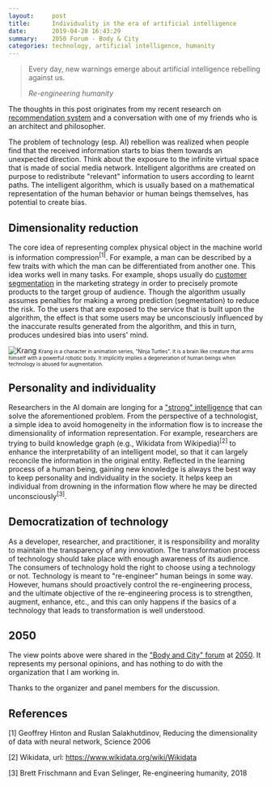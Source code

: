 ```yaml
---
layout:     post
title:      Individuality in the era of artificial intelligence  
date:       2019-04-28 16:43:29
summary:    2050 Forum - Body & City 
categories: technology, artificial intelligence, humanity
---
```


<blockquote>
  <p>Every day, new warnings emerge about artificial intelligence rebelling against us.</p>
  <footer><cite title="Re-engineering humanity">Re-engineering humanity</cite></footer>
</blockquote>

The thoughts in this post originates from my recent research on [recommendation system](https://en.wikipedia.org/wiki/Recommender_system) and a conversation with one of my friends who is an architect and philosopher.  

The problem of technology (esp. AI) rebellion was realized when people find that the received information starts to bias them towards an unexpected direction. Think about the exposure to the infinite virtual space that is made of social media network. Intelligent algorithms are created on purpose to redistribute "relevant" information to users according to learnt paths. The intelligent algorithm, which is usually based on a mathematical representation of the human behavior or human beings themselves, has potential to create bias.

## Dimensionality reduction 

The core idea of representing complex physical object in the machine world is information compression<sup>[1]</sup>. For example, a man can be described by a few traits with which the man can be differentiated from another one. This idea works well in many tasks. For example, shops usually do [customer segmentation](https://en.wikipedia.org/wiki/Market_segmentation) in the marketing strategy in order to precisely promote products to the target group of audience. Though the algorithm usually assumes penalties for making a wrong prediction (segmentation) to reduce the risk. To the users that are exposed to the service that is built upon the algorithm, the effect is that some users may be unconsciously influenced by the inaccurate results generated from the algorithm, and this in turn, produces undesired bias into users' mind. 

![Krang](https://yueguoguo.github.io/images/kran.jpeg)
<font size="1">Krang is a character in animation series, "Ninja Turtles". It is a brain like creature that arms himself with a powerful robotic body. It implicitly implies a degeneration of human beings when technology is abused for augmentation.</font>

## Personality and individuality

Researchers in the AI domain are longing for a ["strong" intelligence](https://en.wikipedia.org/wiki/Artificial_general_intelligence) that can solve the aforementioned problem. From the perspective of a technologist, a simple idea to avoid homogeneity in the information flow is to increase the dimensionality of information representation. For example, researchers are trying to build knowledge graph (e.g., Wikidata from Wikipedia)<sup>[2]</sup> to enhance the interpretability of an intelligent model, so that it can largely reconcile the information in the original entity. Reflected in the learning process of a human being, gaining new knowledge is always the best way to keep personality and individuality in the society. It helps keep an individual from drowning in the information flow where he may be directed unconsciously<sup>[3]</sup>.

## Democratization of technology

As a developer, researcher, and practitioner, it is responsibility and morality to maintain the transparency of any innovation. The transformation process of technology should take place with enough awareness of its audience. The consumers of technology hold the right to choose using a technology or not. Technology is meant to "re-engineer" human beings in some way. However, humans should proactively control the re-engineering process, and the ultimate objective of the re-engineering process is to strengthen, augment, enhance, etc., and this can only happens if the basics of a technology that leads to transformation is well understood. 

## 2050

The view points above were shared in the ["Body and City" forum](https://2050.org.cn/new-gen-forum-at2019/body-city-porous-and-super-scale-city-adventures/) at [2050](https://2050.org.cn/). It represents my personal opinions, and has nothing to do with the organization that I am working in. 

Thanks to the organizer and panel members for the discussion. 

## References

[1] Geoffrey Hinton and Ruslan Salakhutdinov, Reducing the dimensionality of data with neural network, Science 2006

[2] Wikidata, url: https://www.wikidata.org/wiki/Wikidata

[3] Brett Frischmann and Evan Selinger, Re-engineering humanity, 2018